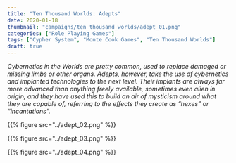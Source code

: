 ```yaml
---
title: "Ten Thousand Worlds: Adepts"
date: 2020-01-18
thumbnail: "campaigns/ten_thousand_worlds/adept_01.png"
categories: ["Role Playing Games"]
tags: ["Cypher System", "Monte Cook Games", "Ten Thousand Worlds"]
draft: true
---
```


_Cybernetics in the Worlds are pretty common, used to replace damaged or missing limbs or other organs. Adepts, however, take the use of cybernetics and implanted technologies to the next level. Their implants are always far more advanced than anything freely available, sometimes even alien in origin, and they have used this to build an air of mysticism around what they are capable of, referring to the effects they create as “hexes” or “incantations”._

{{% figure src="../adept_02.png" %}}

{{% figure src="../adept_03.png" %}}

{{% figure src="../adept_04.png" %}}
<!--

## Cypher System

### Character Type

The *Cypher System* **Adept** character type can be used unchanged from the core rulebook, with the caveat that innate abilities attributed to "magic" must have some form of advanced technology behind them. For example, **Hedge Magic** can be attributed to any number of minor, low-power implants which create holograms or use magnetic force to levitate objects. **Onslaught** is almost certainly a weapon implant and **Scan** refers to a number of enhanced sensory implants linked to an AI analysis unit connected to the central nervous system.

When a Player chooses an ability for their character, the GM should have them specify *how* the effects are created and roughly what form of technology is involved. This can be advanced human tech or even a form of alien tech from Precursor times or previous Cycles.

Stat pools and starting attributes are as described in the *Cypher System Core Rulebook*.

### Character Descriptor

Any Character Descriptor for *Cypher System* can be applied to Adepts in the Worlds.

### Character Focus

Any Character Focus can be used *if the Player can come up with a suitable explanation for how the effects are generated*, however the following focuses are applicable to Adepts in the Worlds:

| **CYPHER SYSTEM RULEBOOK (REVISED)**|||
|:--|:--|:--|
Absorbs Energy|Awakens Dreams|Battles Robots
Bears a Halo of Fire|Blazes with radiance|Brandishes an Exotic Shield
Builds Robots|Calculates the Incalculable|Commands Mental Powers
Conducts Weird Science|Consorts with the Dead|Controls Gravity
Crafts Illusions|Crafts Unique Objects|Dances with Dark Matter
Defends the Weak|Doesn’t Do Much|Employs Magnetism
Exists in Two Places at Once|Exists Partially Out of Phase|Focuses Mind Over Matter
Fuses Flesh and Steel |Fuses Mind and Machine|Keeps a Magic Ally
Masters Spells|Rides the Lightning|Sees Beyond
Separates Mind from Body|Shepherds Spirits|Shreds the Walls of the World
Siphons Power|Talks to Machines|Thunders
Travels Through Time|Wears a Sheen of Ice|Works Miracles
Works the System|Would Rather Be Reading 

### Cyphers &amp; Artifacts

Cyphers and Artifacts in the Worlds take the same form as in **Numenera**, they are advanced technology akin to magic. Whether Cyphers are human-made  advanced technology or relics of previous alien occupations of the Worlds is up to the GM. Repairing and building Cyphers is possible; use the crafting rules from Numenera and from [Numenera Destiny](https://www.montecookgames.com/store/product/numenera-discovery-and-destiny/) or [Building Tomorrow](https://www.montecookgames.com/store/product/building-tomorrow/) where new Cyphers can be constructed from *Iota* - the scrap left behind by alien civilizations.

### Background

In addition to any background hints derived from the character descriptor, type, focus or abilities, the GM should work with the Player to decide where the Adept lies in Worlds society. It's likely they will have been apprenticed to a master or affiliated with a guild or chapter at some point early in their career. Those contacts may be available to the character or even directing their actions, or the character may now be freelancing and acting counter to guild lore. Their implants will have come from somewhere and may require regular maintenance or upgrades; contacts there would be appropriate.

-->